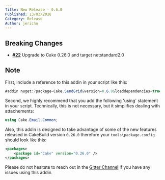 ```yaml
---
Title: New Release - 0.6.0
Published: 13/03/2018
Category: Release
Author: jericho
---
```


## Breaking Changes

- [__#22__](https://github.com/cake-contrib/Cake.SendGrid/issues/22) Upgrade to Cake 0.26.0 and target netstandard2.0


## Note

First, include a reference to this addin in your script like this:
```csharp
#addin nuget:?package=Cake.SendGrid&version=0.6.0&loaddependencies=true
```

Second, we highly recommend that you add the following 'using' statement in your script. Technically, this is not necessary, but it simplifies dealing with attachements: 
```csharp
using Cake.Email.Common;
```

Also, this addin is designed to take advantage of some of the new features released in CakeBuild version `0.26.0` therefore your `tools\package.config` should look like this:
```xml
<packages>
    <package id="Cake" version="0.26.0" />
</packages>
```

Please do not hesitate to reach out in the [Gitter Channel](https://gitter.im/cake-contrib/Lobby) if you have any issues using this addin.
